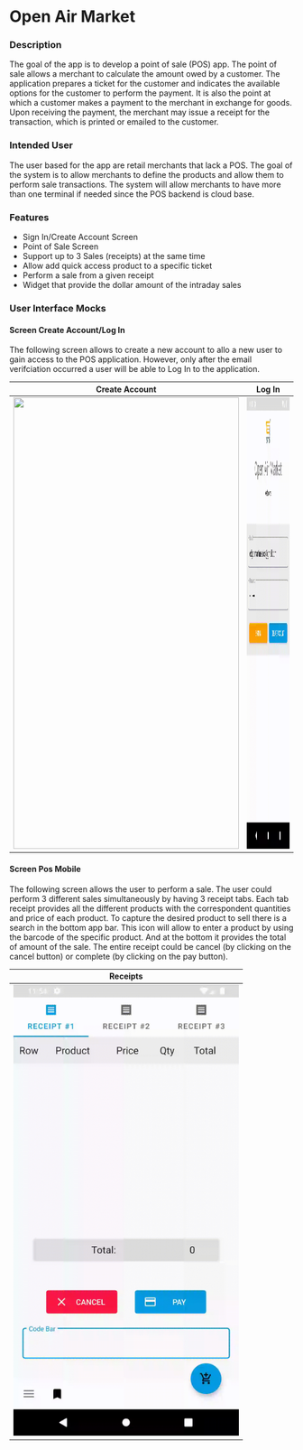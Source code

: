 # Open Air Market

### Description
The goal of the app is to develop a point of sale (POS) app. The point of sale allows a merchant to 
calculate the amount owed by a customer. The application prepares a ticket for the customer and 
indicates the available options for the customer to perform the payment. It is also the point at 
which a customer makes a payment to the merchant in exchange for goods. Upon receiving the payment, 
the merchant may issue a receipt for the transaction, which is printed or emailed to the customer.

### Intended User
The user based for the app are retail merchants that lack a POS. The goal of the system is to allow 
merchants to define the products and allow them to perform sale transactions. The system will allow 
merchants to have more than one terminal if needed since the POS backend is cloud base.

### Features
- Sign In/Create Account Screen
- Point of Sale Screen
- Support up to 3 Sales (receipts) at the same time
- Allow add quick access product to a specific ticket
- Perform a sale from a given receipt
- Widget that provide the dollar amount of the intraday sales

### User Interface Mocks
#### Screen Create Account/Log In

The following screen allows to create a new account to allo a new user to gain access to the POS 
application. However, only after the email verifciation occurred a user will be able to Log In to 
the application.

| Create Account | Log In | 
| -------------- |:------:|
| <img src="/md/create_account.gif" width="400" height="800"> | <img src="/md/signIn.gif" width="400" height="800"> |

#### Screen Pos Mobile

The following screen allows the user to perform a sale. The user could perform 3 different sales 
simultaneously by having 3 receipt tabs. Each tab receipt provides all the different products with 
the correspondent quantities and price of each product. To capture the desired product to sell there 
is a search in the bottom app bar. This icon will allow to enter a product by using the barcode of 
the specific product. And at the bottom it provides the total of amount of the sale. The entire 
receipt could be cancel (by clicking on the cancel button) or complete (by clicking on the pay 
button).

| Receipts | 
| -------------- |
| <img src="/md/pos_screen.gif" width="400" height="800"> | 